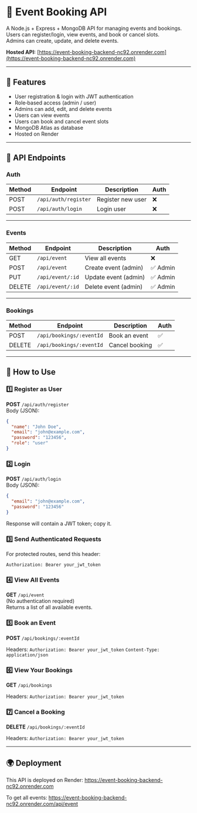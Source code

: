 # 📅 Event Booking API

A Node.js + Express + MongoDB API for managing events and bookings.  
Users can register/login, view events, and book or cancel slots.  
Admins can create, update, and delete events.  

**Hosted API:** [https://event-booking-backend-nc92.onrender.com](https://event-booking-backend-nc92.onrender.com)

---

## 🚀 Features
- User registration & login with JWT authentication
- Role‑based access (admin / user)
- Admins can add, edit, and delete events
- Users can view events
- Users can book and cancel event slots
- MongoDB Atlas as database
- Hosted on Render

---

## 🔑 API Endpoints

### **Auth**
| Method | Endpoint              | Description         | Auth |
|--------|-----------------------|---------------------|------|
| POST   | `/api/auth/register`  | Register new user   | ❌   |
| POST   | `/api/auth/login`     | Login user          | ❌   |

---

### **Events**
| Method | Endpoint           | Description             | Auth       |
|--------|--------------------|-------------------------|------------|
| GET    | `/api/event`       | View all events         | ❌         |
| POST   | `/api/event`       | Create event (admin)    | ✅ Admin   |
| PUT    | `/api/event/:id`   | Update event (admin)    | ✅ Admin   |
| DELETE | `/api/event/:id`   | Delete event (admin)    | ✅ Admin   |

---

### **Bookings**
| Method | Endpoint                  | Description         | Auth |
|--------|---------------------------|---------------------|------|
| POST   | `/api/bookings/:eventId`  | Book an event       | ✅   |
| DELETE | `/api/bookings/:eventId`  | Cancel booking      | ✅   |

---

## 📌 How to Use

### 1️⃣ Register as User
**POST** `/api/auth/register`  
Body (JSON):
```json
{
  "name": "John Doe",
  "email": "john@example.com",
  "password": "123456",
  "role": "user"
}
```

### 2️⃣ Login
**POST** `/api/auth/login`  
Body (JSON):
```json
{
  "email": "john@example.com",
  "password": "123456"
}
```
Response will contain a JWT token; copy it.

### 3️⃣ Send Authenticated Requests
For protected routes, send this header:

`Authorization: Bearer your_jwt_token`

### 4️⃣ View All Events
**GET** `/api/event`  
(No authentication required)  
Returns a list of all available events.  

### 5️⃣ Book an Event
**POST** `/api/bookings/:eventId`

Headers:
`Authorization: Bearer your_jwt_token`
`Content-Type: application/json`

### 6️⃣ View Your Bookings
**GET** `/api/bookings`  

Headers:
`Authorization: Bearer your_jwt_token`

### 7️⃣ Cancel a Booking
**DELETE** `/api/bookings/:eventId`

Headers:
`Authorization: Bearer your_jwt_token`

---

## 🌍 Deployment
This API is deployed on Render:
https://event-booking-backend-nc92.onrender.com

To get all events:
https://event-booking-backend-nc92.onrender.com/api/event

